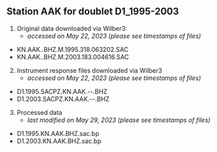 Station AAK for doublet D1_1995-2003
---
1. Original data downloaded via Wilber3: 
      * _accessed on May 22, 2023 (please see timestamps of files)_
- KN.AAK..BHZ.M.1995.318.063202.SAC
- KN.AAK..BHZ.M.2003.183.004616.SAC
2. Instrument response files downloaded via Wilber3
      * _accessed on May 22, 2023 (please see timestamps of files)_
- D1.1995.SACPZ.KN.AAK.--.BHZ
- D1.2003.SACPZ.KN.AAK.--.BHZ
3. Processed data
      * _last modified on May 29, 2023 (please see timestamps of files)_
- D1.1995.KN.AAK.BHZ.sac.bp
- D1.2003.KN.AAK.BHZ.sac.bp
